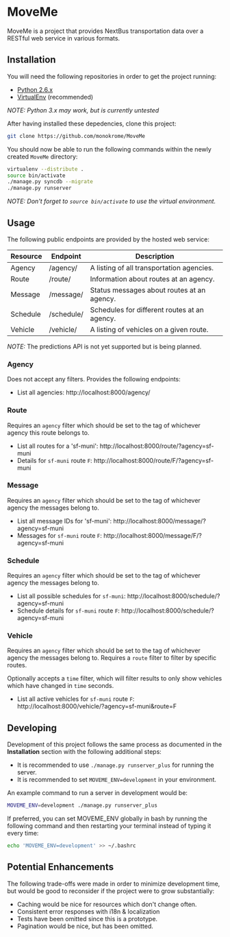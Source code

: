 MoveMe
======

MoveMe is a project that provides NextBus transportation data over a RESTful
web service in various formats.


Installation
------------

You will need the following repositories in order to get the project running:

- [Python 2.6.x][pytn]
- [VirtualEnv][venv] (recommended)

*NOTE: Python 3.x may work, but is currently untested*

After having installed these depedencies, clone this project:

```sh
git clone https://github.com/monokrome/MoveMe
```

You should now be able to run the following commands within the newly created
`MoveMe` directory:

```sh
virtualenv --distribute .
source bin/activate
./manage.py syncdb --migrate
./manage.py runserver
```

*NOTE: Don't forget to `source bin/activate` to use the virtual environment.*


Usage
-----

The following public endpoints are provided by the hosted web service:


 Resource | Endpoint    | Description                                   
----------|-------------|-----------------------------------------------
 Agency   | /agency/    | A listing of all transportation agencies.     
 Route    | /route/     | Information about routes at an agency.        
 Message  | /message/   | Status messages about routes at an agency.    
 Schedule | /schedule/  | Schedules for different routes at an agency.  
 Vehicle  | /vehicle/   | A listing of vehicles on a given route.       


*NOTE:* The predictions API is not yet supported but is being planned.


### Agency

Does not accept any filters. Provides the following endpoints:

- List all agencies: http://localhost:8000/agency/

### Route

Requires an `agency` filter which should be set to the tag of whichever agency
this route belongs to.

- List all routes for a 'sf-muni': http://localhost:8000/route/?agency=sf-muni
- Details for `sf-muni` route `F`: http://localhost:8000/route/F/?agency=sf-muni

### Message

Requires an `agency` filter which should be set to the tag of whichever agency
the messages belong to.

- List all message IDs for 'sf-muni': http://localhost:8000/message/?agency=sf-muni
- Messages for `sf-muni` route `F`: http://localhost:8000/message/F/?agency=sf-muni

### Schedule

Requires an `agency` filter which should be set to the tag of whichever agency
the messages belong to.

- List all possible schedules for `sf-muni`: http://localhost:8000/schedule/?agency=sf-muni
- Schedule details for `sf-muni` route `F`: http://localhost:8000/schedule/?agency=sf-muni

### Vehicle

Requires an `agency` filter which should be set to the tag of whichever agency
the messages belong to. Requires a `route` filter to filter by specific routes.

Optionally accepts a `time` filter, which will filter results to only show
vehicles which have changed in `time` seconds.

- List all active vehicles for `sf-muni` route `F`: http://localhost:8000/vehicle/?agency=sf-muni&route=F


Developing
----------

Development of this project follows the same process as documented in the
**Installation** section with the following additional steps:

- It is recommended to use `./manage.py runserver_plus` for running the server.
- It is recommended to set `MOVEME_ENV=development` in your environment.

An example command to run a server in development would be:

```sh
MOVEME_ENV=development ./manage.py runserver_plus

```

If preferred, you can set MOVEME_ENV globally in bash by running the following
command and then restarting your terminal instead of typing it every time:

```sh
echo 'MOVEME_ENV=development' >> ~/.bashrc

```

Potential Enhancements
----------------------

The following trade-offs were made in order to minimize development time, but
would be good to reconsider if the project were to grow substantially:

- Caching would be nice for resources which don't change often.
- Consistent error responses with i18n & localization
- Tests have been omitted since this is a prototype.
- Pagination would be nice, but has been omitted.


[pytn]: https://python.org
[venv]: https://virtualenv.pypa.io/en/latest/

